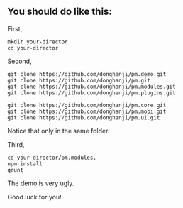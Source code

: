 

<h2>You should do like this:</h2>

First,

    mkdir your-director
    cd your-director

Second,

    git clone https://github.com/donghanji/pm.demo.git
    git clone https://github.com/donghanji/pm.git
    git clone https://github.com/donghanji/pm.modules.git
    git clone https://github.com/donghanji/pm.plugins.git

    git clone https://github.com/donghanji/pm.core.git
    git clone https://github.com/donghanji/pm.mobi.git
    git clone https://github.com/donghanji/pm.ui.git

Notice that only in the same folder.

Third,

    cd your-director/pm.modules,
    npm install
    grunt


The demo is very ugly.

Good luck for you!
